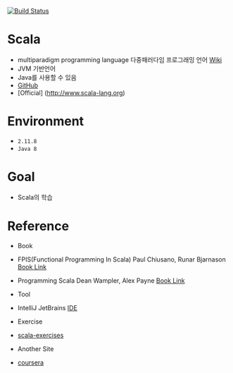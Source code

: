 [![Build Status](https://travis-ci.org/loustler/scala.svg)](https://travis-ci.org/loustler/scala)


# Scala
 - multiparadigm programming language 다중패러다임 프로그래밍 언어 [Wiki](https://ko.wikipedia.org/wiki/다중_패러다임_프로그래밍_언어)
 - JVM 기반언어
 - Java를 사용할 수 있음
 - [GitHub](https://github.com/scala/scala)
 - [Official] (http://www.scala-lang.org)

# Environment
 - `2.11.8`
 - `Java 8`
 
# Goal
 - Scala의 학습
 
# Reference
 - Book
  - FPIS(Functional Programming In Scala) Paul Chiusano, Runar Bjarnason [Book Link](http://www.kyobobook.co.kr/product/detailViewKor.laf?ejkGb=KOR&mallGb=KOR&barcode=9791185890180&orderClick=LAG&Kc=)
  - Programming Scala Dean Wampler, Alex Payne [Book Link](http://www.kyobobook.co.kr/product/detailViewKor.laf?ejkGb=KOR&mallGb=KOR&barcode=9788968482755&orderClick=LAG&Kc=)

 - Tool
  - IntelliJ JetBrains [IDE](https://www.jetbrains.com/idea/)
  
 - Exercise
  - [scala-exercises](https://www.scala-exercises.org)
  
 - Another Site
  - [coursera](https://www.coursera.org/learn/progfun1)
